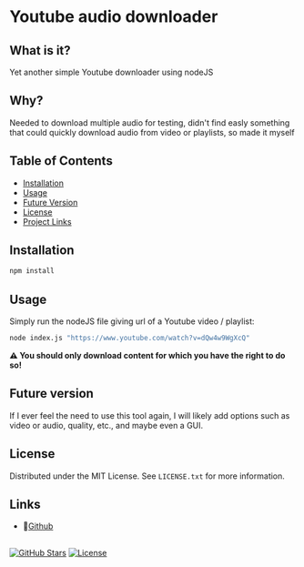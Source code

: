 # Youtube audio downloader

## What is it?

Yet another simple Youtube downloader using nodeJS

## Why?

Needed to download multiple audio for testing, didn't find easly something that could quickly download audio from video or playlists, so made it myself

## Table of Contents

- [Installation](#installation)
- [Usage](#usage)
- [Future Version](#future-version)
- [License](#License)
- [Project Links](#links)


## Installation

```bash
npm install
```

## Usage

Simply run the nodeJS file giving url of a Youtube video / playlist:

```bash
node index.js "https://www.youtube.com/watch?v=dQw4w9WgXcQ"
```

**⚠️ You should only download content for which you have the right to do so!**

## Future version

If I ever feel the need to use this tool again, I will likely add options such as video or audio, quality, etc., and maybe even a GUI.

## License

Distributed under the MIT License. See `LICENSE.txt` for more information.

## Links

- 📡[Github](https://github.com/maxime-mrl/audio-youtube-dl)

##

[![GitHub Stars](https://img.shields.io/github/stars/maxime-mrl/audio-youtube-dl.svg)](https://github.com/maxime-mrl/audio-youtube-dl/stargazers)
[![License](https://img.shields.io/badge/license-MIT-blue.svg)](LICENSE.txt)